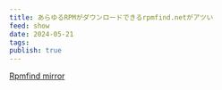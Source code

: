 ```yaml
---
title: あらゆるRPMがダウンロードできるrpmfind.netがアツい
feed: show
date: 2024-05-21
tags: 
publish: true
---
```


[Rpmfind mirror](https://rpmfind.net/)

